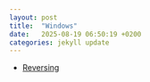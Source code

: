 ```yaml
---
layout: post
title:  "Windows"
date:   2025-08-19 06:50:19 +0200
categories: jekyll update
---
```


- [Reversing](/2025/08/19/reversing-pixel.html)<br>
